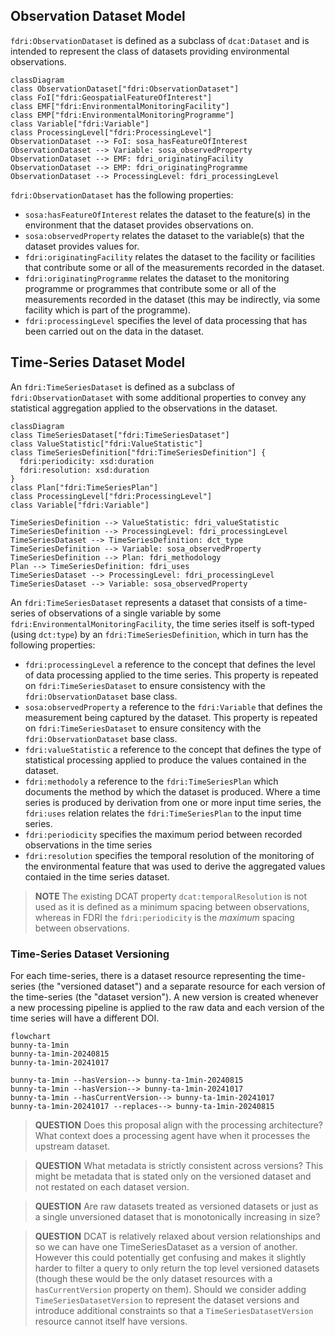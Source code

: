 ## Observation Dataset Model

`fdri:ObservationDataset` is defined as a subclass of `dcat:Dataset` and is intended to represent the class of datasets providing environmental observations.

```mermaid
classDiagram
class ObservationDataset["fdri:ObservationDataset"]
class FoI["fdri:GeospatialFeatureOfInterest"]
class EMF["fdri:EnvironmentalMonitoringFacility"]
class EMP["fdri:EnvironmentalMonitoringProgramme"]
class Variable["fdri:Variable"]
class ProcessingLevel["fdri:ProcessingLevel"]
ObservationDataset --> FoI: sosa_hasFeatureOfInterest
ObservationDataset --> Variable: sosa_observedProperty
ObservationDataset --> EMF: fdri_originatingFacility
ObservationDataset --> EMP: fdri_originatingProgramme
ObservationDataset --> ProcessingLevel: fdri_processingLevel
```

`fdri:ObservationDataset` has the following properties:

* `sosa:hasFeatureOfInterest` relates the dataset to the feature(s) in the environment that the dataset provides observations on.
* `sosa:observedProperty` relates the dataset to the variable(s) that the dataset provides values for.
* `fdri:originatingFacility` relates the dataset to the facility or facilities that contribute some or all of the measurements recorded in the dataset.
* `fdri:originatingProgramme` relates the dataset to the monitoring programme or programmes that contribute some or all of the measurements recorded in the dataset (this may be indirectly, via some facility which is part of the programme).
* `fdri:processingLevel` specifies the level of data processing that has been carried out on the data in the dataset.

## Time-Series Dataset Model

An `fdri:TimeSeriesDataset` is defined as a subclass of `fdri:ObservationDataset` with some additional properties to convey any statistical aggregation applied to the observations in the dataset.

```mermaid
classDiagram
class TimeSeriesDataset["fdri:TimeSeriesDataset"]
class ValueStatistic["fdri:ValueStatistic"]
class TimeSeriesDefinition["fdri:TimeSeriesDefinition"] {
  fdri:periodicity: xsd:duration
  fdri:resolution: xsd:duration
}
class Plan["fdri:TimeSeriesPlan"]
class ProcessingLevel["fdri:ProcessingLevel"]
class Variable["fdri:Variable"]

TimeSeriesDefinition --> ValueStatistic: fdri_valueStatistic
TimeSeriesDefinition --> ProcessingLevel: fdri_processingLevel
TimeSeriesDataset --> TimeSeriesDefinition: dct_type
TimeSeriesDefinition --> Variable: sosa_observedProperty
TimeSeriesDefinition --> Plan: fdri_methodology
Plan --> TimeSeriesDefinition: fdri_uses
TimeSeriesDataset --> ProcessingLevel: fdri_processingLevel
TimeSeriesDataset --> Variable: sosa_observedProperty
```

An `fdri:TimeSeriesDataset` represents a dataset that consists of a time-series of observations of a single variable by some `fdri:EnvironmentalMonitoringFacility`, the time series itself is soft-typed (using `dct:type`) by an `fdri:TimeSeriesDefinition`, which in turn has the following properties:

* `fdri:processingLevel` a reference to the concept that defines the level of data processing applied to the time series. This property is repeated on `fdri:TimeSeriesDataset` to ensure consistency with the `fdri:ObservationDataset` base class.
* `sosa:observedProperty` a reference to the `fdri:Variable` that defines the measurement being captured by the dataset. This property is repeated on `fdri:TimeSeriesDataset` to ensure consitency with the `fdri:ObservationDataset` base class.
* `fdri:valueStatistic` a reference to the concept that defines the type of statistical processing applied to produce the values contained in the dataset.
* `fdri:methodoly` a reference to the `fdri:TimeSeriesPlan` which documents the method by which the dataset is produced. Where a time series is produced by derivation from one or more input time series, the `fdri:uses` relation relates the `fdri:TimeSeriesPlan` to the input time series.
* `fdri:periodicity` specifies the maximum period between recorded observations in the time series
* `fdri:resolution` specifies the temporal resolution of the monitoring of the environmental feature that was used to derive the aggregated values contaied in the time series dataset. 


> **NOTE**
> The existing DCAT property `dcat:temporalResolution` is not used as it is defined as a minimum spacing between observations, whereas in FDRI the `fdri:periodicity` is the *maximum* spacing between observations.


### Time-Series Dataset Versioning

For each time-series, there is a dataset resource representing the time-series (the "versioned dataset") and a separate resource for each version of the time-series (the "dataset version"). A new version is created whenever a new processing pipeline is applied to the raw data and each version of the time series will have a different DOI.


```mermaid
flowchart
bunny-ta-1min
bunny-ta-1min-20240815
bunny-ta-1min-20241017

bunny-ta-1min --hasVersion--> bunny-ta-1min-20240815
bunny-ta-1min --hasVersion--> bunny-ta-1min-20241017
bunny-ta-1min --hasCurrentVersion--> bunny-ta-1min-20241017
bunny-ta-1min-20241017 --replaces--> bunny-ta-1min-20240815

```

> **QUESTION**
> Does this proposal align with the processing architecture?
> What context does a processing agent have when it processes the upstream dataset.

> **QUESTION**
> What metadata is strictly consistent across versions? This might be metadata that is stated only on the versioned dataset and not restated on each dataset version.

> **QUESTION**
> Are raw datasets treated as versioned datasets or just as a single unversioned dataset that is monotonically increasing in size?

> **QUESTION**
> DCAT is relatively relaxed about version relationships and so we can have one TimeSeriesDataset as a version of another. However this could potentially get confusing and makes it slightly harder to filter a query to only return the top level versioned datasets (though these would be the only dataset resources with a `hasCurrentVersion` property on them). Should we consider adding `TimeSeriesDatasetVersion` to represent the dataset versions and introduce additional constraints so that a `TimeSeriesDatasetVersion` resource cannot itself have versions.
